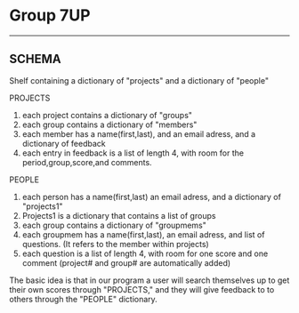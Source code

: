 Group 7UP
=========

* * *

## SCHEMA ##

Shelf containing a dictionary of "projects" and a dictionary of "people"

PROJECTS
1. each project contains a dictionary of "groups"
1. each group contains a dictionary of "members" 
1. each member has a name(first,last), and an email adress, and a dictionary of feedback
1. each entry in feedback is a list of length 4, with room for the period,group,score,and comments.

PEOPLE </n>
1. each person has a name(first,last) an email adress, and a dictionary of "projects1"
1. Projects1 is a dictionary that contains a list of groups
1. each group contains a dictionary of "groupmems"
1. each groupmem has a name(first,last), an email adress, and list of questions. (It refers to the member within projects)
1. each question is a list of length 4, with room for one score and one comment (project# and group# are automatically added)

The basic idea is that in our program a user will search themselves up to get their own scores through "PROJECTS," and they will give feedback to to others through the "PEOPLE" dictionary.

